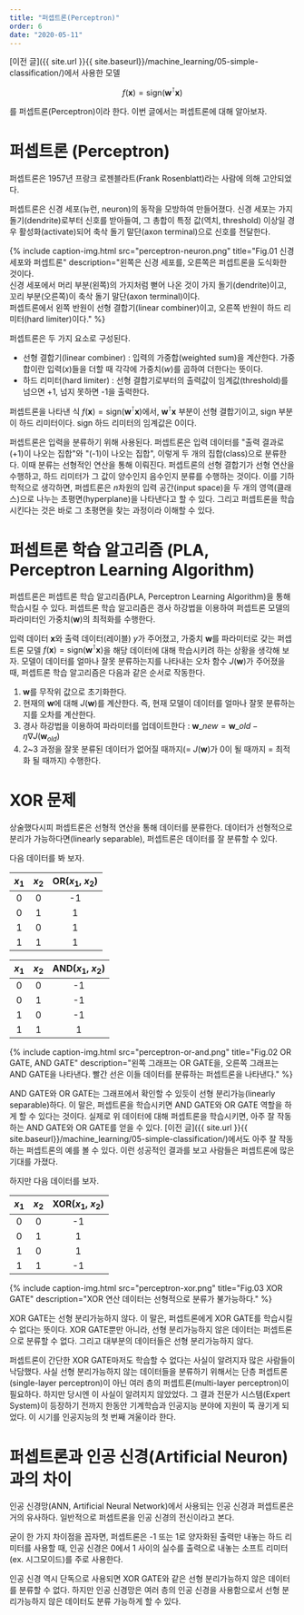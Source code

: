 ```yaml
---
title: "퍼셉트론(Perceptron)"
order: 6
date: "2020-05-11"
---
```


[이전 글]({{ site.url }}{{ site.baseurl}}/machine_learning/05-simple-classification/)에서 사용한 모델

$$f(\boldsymbol{x}) = \mathrm{sign}(\boldsymbol{w}^\intercal \boldsymbol{x})$$

를 퍼셉트론(Perceptron)이라 한다. 이번 글에서는 퍼셉트론에 대해 알아보자.

# 퍼셉트론 (Perceptron)

퍼셉트론은 1957년 프랑크 로젠블라트(Frank Rosenblatt)라는 사람에 의해 고안되었다.

퍼셉트론은 신경 세포(뉴런, neuron)의 동작을 모방하여 만들어졌다. 신경 세포는 가지 돌기(dendrite)로부터 신호를 받아들여, 그 총합이 특정 값(역치, threshold) 이상일 경우 활성화(activate)되어 축삭 돌기 말단(axon terminal)으로 신호를 전달한다.

{% include caption-img.html src="perceptron-neuron.png" title="Fig.01 신경 세포와 퍼셉트론" description="왼쪽은 신경 세포를, 오른쪽은 퍼셉트론을 도식화한 것이다.<br/>신경 세포에서 머리 부분(왼쪽)의 가지처럼 뻗어 나온 것이 가지 돌기(dendrite)이고, 꼬리 부분(오른쪽)이 축삭 돌기 말단(axon terminal)이다.<br/>퍼셉트론에서 왼쪽 반원이 선형 결합기(linear combiner)이고, 오른쪽 반원이 하드 리미터(hard limiter)이다." %}

퍼셉트론은 두 가지 요소로 구성된다.

- 선형 결합기(linear combiner) : 입력의 가중합(weighted sum)을 계산한다. 가중합이란 입력($x$)들을 더할 때 각각에 가중치($w$)를 곱하여 더한다는 뜻이다.
- 하드 리미터(hard limiter) : 선형 결합기로부터의 출력값이 임계값(threshold)를 넘으면 +1, 넘지 못하면 -1을 출력한다.

퍼셉트론을 나타낸 식 $f(\boldsymbol{x}) = \mathrm{sign}(\boldsymbol{w}^\intercal \boldsymbol{x})$에서, $\boldsymbol{w}^\intercal \boldsymbol{x}$ 부분이 선형 결합기이고, $\mathrm{sign}$ 부분이 하드 리미터이다. $\mathrm{sign}$ 하드 리미터의 임계값은 0이다.

퍼셉트론은 입력을 분류하기 위해 사용된다. 퍼셉트론은 입력 데이터를 "출력 결과로 (+1)이 나오는 집합"와 "(-1)이 나오는 집합", 이렇게 두 개의 집합(class)으로 분류한다. 이때 분류는 선형적인 연산을 통해 이뤄진다. 퍼셉트론의 선형 결합기가 선형 연산을 수행하고, 하드 리미터가 그 값이 양수인지 음수인지 분류를 수행하는 것이다. 이를 기하학적으로 생각하면, 퍼셉트론은 $n$차원의 입력 공간(input space)을 두 개의 영역(클래스)으로 나누는 초평면(hyperplane)을 나타낸다고 할 수 있다. 그리고 퍼셉트론을 학습시킨다는 것은 바로 그 초평면을 찾는 과정이라 이해할 수 있다.

# 퍼셉트론 학습 알고리즘 (PLA, Perceptron Learning Algorithm)

퍼셉트론은 퍼셉트론 학습 알고리즘(PLA, Perceptron Learning Algorithm)을 통해 학습시킬 수 있다. 퍼셉트론 학습 알고리즘은 경사 하강법을 이용하여 퍼셉트론 모델의 파라미터인 가중치($\boldsymbol{w})$의 최적화를 수행한다.

입력 데이터 $\boldsymbol{x}$와 출력 데이터(레이블) $y$가 주어졌고, 가중치 $\boldsymbol{w}$를 파라미터로 갖는 퍼셉트론 모델 $f(\boldsymbol{x}) = \mathrm{sign}(\boldsymbol{w}^\intercal \boldsymbol{x})$을 해당 데이터에 대해 학습시키려 하는 상황을 생각해 보자. 모델이 데이터를 얼마나 잘못 분류하는지를 나타내는 오차 함수 $J(\boldsymbol{w})$가 주어졌을 때, 퍼셉트론 학습 알고리즘은 다음과 같은 순서로 작동한다.

1. $\boldsymbol{w}$를 무작위 값으로 초기화한다.
2. 현재의 $\boldsymbol{w}$에 대해 $J(\boldsymbol{w})$를 계산한다. 즉, 현재 모델이 데이터를 얼마나 잘못 분류하는지를 오차를 계산한다.
3. 경사 하강법을 이용하여 파라미터를 업데이트한다 : $\boldsymbol{w}\_{new} = \boldsymbol{w}\_{old} - \eta \nabla J(\boldsymbol{w}_{old})$
4. 2~3 과정을 잘못 분류된 데이터가 없어질 때까지(= $J(\boldsymbol{w})$가 0이 될 때까지 = 최적화 될 때까지) 수행한다.

# XOR 문제

상술했다시피 퍼셉트론은 선형적 연산을 통해 데이터를 분류한다. 데이터가 선형적으로 분리가 가능하다면(linearly separable), 퍼셉트론은 데이터를 잘 분류할 수 있다.

다음 데이터를 봐 보자.

| $x_1$ | $x_2$ | OR($x_1$, $x_2$) |
| :---: | :---: | :--------------: |
|   0   |   0   |        -1        |
|   0   |   1   |        1         |
|   1   |   0   |        1         |
|   1   |   1   |        1         |

| $x_1$ | $x_2$ | AND($x_1$, $x_2$) |
| :---: | :---: | :---------------: |
|   0   |   0   |        -1         |
|   0   |   1   |        -1         |
|   1   |   0   |        -1         |
|   1   |   1   |         1         |

{% include caption-img.html src="perceptron-or-and.png" title="Fig.02 OR GATE, AND GATE" description="왼쪽 그래프는 OR GATE을, 오른쪽 그래프는 AND GATE을 나타낸다. 빨간 선은 이들 데이터를 분류하는 퍼셉트론을 나타낸다." %}

AND GATE와 OR GATE는 그래프에서 확인할 수 있듯이 선형 분리가능(linearly separable)하다. 이 말은, 퍼셉트론을 학습시키면 AND GATE와 OR GATE 역할을 하게 할 수 있다는 것이다. 실제로 위 데이터에 대해 퍼셉트론을 학습시키면, 아주 잘 작동하는 AND GATE와 OR GATE를 얻을 수 있다. [이전 글]({{ site.url }}{{ site.baseurl}}/machine_learning/05-simple-classification/)에서도 아주 잘 작동하는 퍼셉트론의 예를 볼 수 있다. 이런 성공적인 결과를 보고 사람들은 퍼셉트론에 많은 기대를 가졌다.

하지만 다음 데이터를 보자.

| $x_1$ | $x_2$ | XOR($x_1$, $x_2$) |
| :---: | :---: | :---------------: |
|   0   |   0   |        -1         |
|   0   |   1   |         1         |
|   1   |   0   |         1         |
|   1   |   1   |        -1         |

{% include caption-img.html src="perceptron-xor.png" title="Fig.03 XOR GATE" description="XOR 연산 데이터는 선형적으로 분류가 불가능하다." %}

XOR GATE는 선형 분리가능하지 않다. 이 말은, 퍼셉트론에게 XOR GATE를 학습시킬 수 없다는 뜻이다. XOR GATE뿐만 아니라, 선형 분리가능하지 않은 데이터는 퍼셉트론으로 분류할 수 없다. 그리고 대부분의 데이터들은 선형 분리가능하지 않다.

퍼셉트론이 간단한 XOR GATE마저도 학습할 수 없다는 사실이 알려지자 많은 사람들이 낙담했다. 사실 선형 분리가능하지 않는 데이터들을 분류하기 위해서는 단층 퍼셉트론(single-layer perceptron)이 아닌 여러 층의 퍼셉트론(multi-layer perceptron)이 필요하다. 하지만 당시엔 이 사실이 알려지지 않았었다. 그 결과 전문가 시스템(Expert System)이 등장하기 전까지 한동안 기계학습과 인공지능 분야에 지원이 뚝 끊기게 되었다. 이 시기를 인공지능의 첫 번째 겨울이라 한다.


# 퍼셉트론과 인공 신경(Artificial Neuron)과의 차이

인공 신경망(ANN, Artificial Neural Network)에서 사용되는 인공 신경과 퍼셉트론은 거의 유사하다. 일반적으로 퍼셉트론을 인공 신경의 전신이라고 본다.

굳이 한 가지 차이점을 꼽자면, 퍼셉트론은 -1 또는 1로 양자화된 출력만 내놓는 하드 리미터를 사용할 때, 인공 신경은 0에서 1 사이의 실수를 출력으로 내놓는 소프트 리미터(ex. 시그모이드)를 주로 사용한다.

인공 신경 역시 단독으로 사용되면 XOR GATE와 같은 선형 분리가능하지 않은 데이터를 분류할 수 없다. 하지만 인공 신경망은 여러 층의 인공 신경을 사용함으로서 선형 분리가능하지 않은 데이터도 분류 가능하게 할 수 있다.